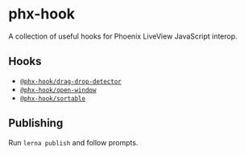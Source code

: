 # phx-hook

A collection of useful hooks for Phoenix LiveView JavaScript interop.

## Hooks

* [`@phx-hook/drag-drop-detector`](./packages/drag-drop-detector)
* [`@phx-hook/open-window`](./packages/open-window)
* [`@phx-hook/sortable`](./packages/sortable)

## Publishing

Run `lerna publish` and follow prompts.
